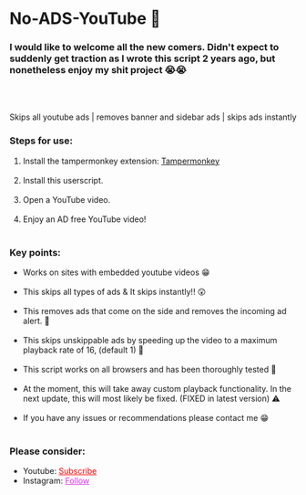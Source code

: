 # No-ADS-YouTube 🥳

<h3>I would like to welcome all the new comers. Didn't expect to suddenly get traction as I wrote this script 2 years ago, but nonetheless enjoy my shit project 😭😭<br></h3><br><br>

Skips all youtube ads  |  removes banner and sidebar ads | skips ads instantly

<h3>Steps for use: </h3>
<ol style="margin-bottom:10px;">
  <li>Install the tampermonkey extension: <a href="https://chrome.google.com/webstore/detail/tampermonkey/dhdgffkkebhmkfjojejmpbldmpobfkfo" target="_blank">Tampermonkey</a></li><br>
<li>Install this userscript.</li><br>
<li>Open a YouTube video.</li><br>
<li>Enjoy an AD free YouTube video!</li><br>
</ol>


<h3>Key points:</h3>
<ul style="margin-bottom:10px;">
  <li>Works on sites with embedded youtube videos 😁</li><br>
  <li>This skips all types of ads & It skips instantly!! 😲</li><br>
  <li>This removes ads that come on the side and removes the incoming ad alert. 🙌</li><br>
  <li>This skips unskippable ads by speeding up the video to a maximum playback rate of 16, (default 1) 💨</li><br>
  <li>This script works on all browsers and has been thoroughly tested 📝</li><br>
  <li>At the moment, this will take away custom playback functionality. In the next update, this will most likely be fixed. (FIXED in latest version) ⚠</li><br>
  <li>If you have any issues or recommendations please contact me 😁</li><br>
</ul>
<h3>Please consider:</h3>
<ul>
<li>Youtube:  <a style="color:red;" target="_Blank" href="https://www.youtube.com/channel/UColPwWTSv6884dHe5ipYL9g">Subscribe</a></li>
<li>Instagram:  <a style="color:#dc2ef0;" target="_Blank" href="https://www.instagram.com/hax.gsr/">Follow</a></li>
</ul>
